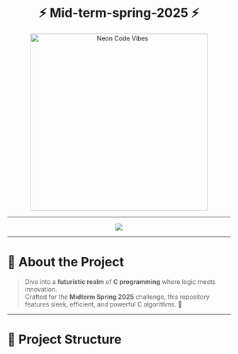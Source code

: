 <h1 align="center">
  ⚡ Mid-term-spring-2025 ⚡
</h1>

<p align="center">
  <img src="https://media.giphy.com/media/3o7aD2saalBwwftBIY/giphy.gif" width="400" alt="Neon Code Vibes">
</p>

---

<p align="center">
  <img src="https://readme-typing-svg.demolab.com/?lines=Welcome+to+the+Future;C+Programming+with+Style;Midterm+Spring+2025+Challenge;Let’s+Code+Beyond+Limits!&font=Fira%20Code&center=true&width=440&height=45&color=00F0FF&vCenter=true&pause=1000">
</p>

---

# 🧠 About the Project

> Dive into a **futuristic realm** of **C programming** where logic meets innovation.  
> Crafted for the **Midterm Spring 2025** challenge, this repository features sleek, efficient, and powerful C algorithms. 🚀

---

# 📂 Project Structure

